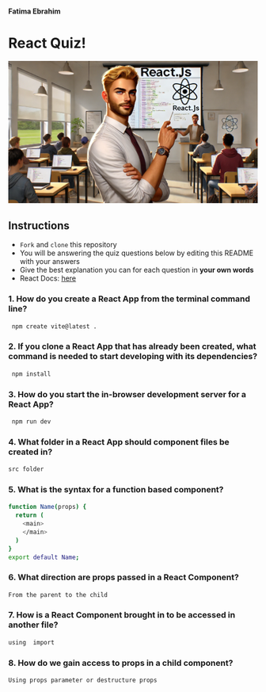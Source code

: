 #### Fatima Ebrahim

# React Quiz!

![quiz](./images/quiz.png)

## Instructions

- `Fork` and `clone` this repository
- You will be answering the quiz questions below by editing this README with your answers
- Give the best explanation you can for each question in **your own words**
- React Docs: [here](https://react.dev/learn)

### 1. How do you create a React App from the terminal command line?

```sh
 npm create vite@latest . 
```



### 2. If you clone a React App that has already been created, what command is needed to start developing with its dependencies?

```sh
 npm install
```




### 3. How do you start the in-browser development server for a React App?

```sh
 npm run dev
```




### 4. What folder in a React App should component files be created in?

```sh
src folder
```

### 5. What is the syntax for a function based component?

```sh
function Name(props) {
  return (
    <main>
    </main>
  )
}
export default Name;
```

### 6. What direction are props passed in a React Component?

```sh
From the parent to the child
```

### 7. How is a React Component brought in to be accessed in another file?

```sh
using  import
```

### 8. How do we gain access to props in a child component?

```sh
Using props parameter or destructure props
```
